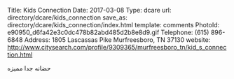 Title:          Kids Connection
Date:           2017-03-08
Type:           dcare
url:            directory/dcare/kids_connection
save_as:        directory/dcare/kids_connection/index.html
template:       comments
PhotoId:        e90950_d6fa42e3c0dc478b82abd485d2b8e8d9.gif
Telephone:      (615) 896-6848
Address:        1805 Lascassas Pike Murfreesboro, TN 37130
website:        http://www.citysearch.com/profile/9309365/murfreesboro_tn/kid_s_connection.html

حضانه جدا مميزه